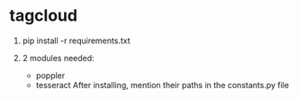 # tagcloud

1. pip install -r requirements.txt

2. 2 modules needed:
	- poppler
	- tesseract
   After installing, mention their paths in the constants.py file